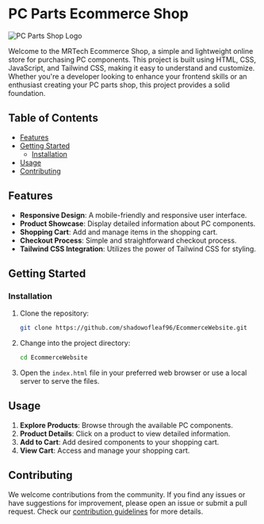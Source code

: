 # PC Parts Ecommerce Shop

![PC Parts Shop Logo]([link_to_logo.png](https://github.com/shadowofleaf96/EcommerceWebsite/blob/d5810905eddccf72552092258527e9dfac01971a/images/Screenshot%202023-12-19%20181207.png?raw=true))

Welcome to the MRTech Ecommerce Shop, a simple and lightweight online store for purchasing PC components. This project is built using HTML, CSS, JavaScript, and Tailwind CSS, making it easy to understand and customize. Whether you're a developer looking to enhance your frontend skills or an enthusiast creating your PC parts shop, this project provides a solid foundation.

## Table of Contents

- [Features](#features)
- [Getting Started](#getting-started)
  - [Installation](#installation)
- [Usage](#usage)
- [Contributing](#contributing)

## Features

- **Responsive Design**: A mobile-friendly and responsive user interface.
- **Product Showcase**: Display detailed information about PC components.
- **Shopping Cart**: Add and manage items in the shopping cart.
- **Checkout Process**: Simple and straightforward checkout process.
- **Tailwind CSS Integration**: Utilizes the power of Tailwind CSS for styling.

## Getting Started

### Installation

1. Clone the repository:

   ```bash
   git clone https://github.com/shadowofleaf96/EcommerceWebsite.git
   ```

2. Change into the project directory:

   ```bash
   cd EcommerceWebsite
   ```

3. Open the `index.html` file in your preferred web browser or use a local server to serve the files.

## Usage

1. **Explore Products**: Browse through the available PC components.
2. **Product Details**: Click on a product to view detailed information.
3. **Add to Cart**: Add desired components to your shopping cart.
4. **View Cart**: Access and manage your shopping cart.
   
## Contributing

We welcome contributions from the community. If you find any issues or have suggestions for improvement, please open an issue or submit a pull request. Check our [contribution guidelines](CONTRIBUTING.md) for more details.
